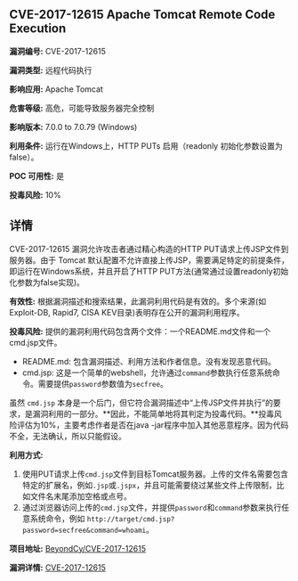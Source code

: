 ## CVE-2017-12615 Apache Tomcat Remote Code Execution

**漏洞编号:** CVE-2017-12615

**漏洞类型:** 远程代码执行

**影响应用:** Apache Tomcat

**危害等级:** 高危，可能导致服务器完全控制

**影响版本:** 7.0.0 to 7.0.79 (Windows)

**利用条件:** 运行在Windows上，HTTP PUTs 启用（readonly 初始化参数设置为 false）。

**POC 可用性:** 是

**投毒风险:** 10%

## 详情

CVE-2017-12615 漏洞允许攻击者通过精心构造的HTTP PUT请求上传JSP文件到服务器。由于 Tomcat 默认配置不允许直接上传JSP，需要满足特定的前提条件，即运行在Windows系统，并且开启了HTTP PUT方法(通常通过设置readonly初始化参数为false实现)。

**有效性:**
根据漏洞描述和搜索结果，此漏洞利用代码是有效的。多个来源(如Exploit-DB, Rapid7, CISA KEV目录)表明存在公开的漏洞利用程序。

**投毒风险:**
提供的漏洞利用代码包含两个文件：一个README.md文件和一个cmd.jsp文件。
*   README.md: 包含漏洞描述、利用方法和作者信息。没有发现恶意代码。
*   cmd.jsp: 这是一个简单的webshell，允许通过`command`参数执行任意系统命令。需要提供`password`参数值为`secfree`。

虽然 `cmd.jsp` 本身是一个后门，但它符合漏洞描述中“上传JSP文件并执行”的要求，是漏洞利用的一部分。**因此，不能简单地将其判定为投毒代码。**投毒风险评估为10%，主要考虑作者是否在java -jar程序中加入其他恶意程序。因为代码不全，无法确认，所以只能假设。

**利用方式:**
1.  使用PUT请求上传`cmd.jsp`文件到目标Tomcat服务器。上传的文件名需要包含特定的扩展名，例如`.jsp`或`.jspx`，并且可能需要绕过某些文件上传限制，比如文件名末尾添加空格或点号。
2.  通过浏览器访问上传的`cmd.jsp`文件，并提供`password`和`command`参数来执行任意系统命令，例如 `http://target/cmd.jsp?password=secfree&command=whoami`。

**项目地址:** [BeyondCy/CVE-2017-12615](https://github.com/BeyondCy/CVE-2017-12615)

**漏洞详情:** [CVE-2017-12615](https://nvd.nist.gov/vuln/detail/CVE-2017-12615)